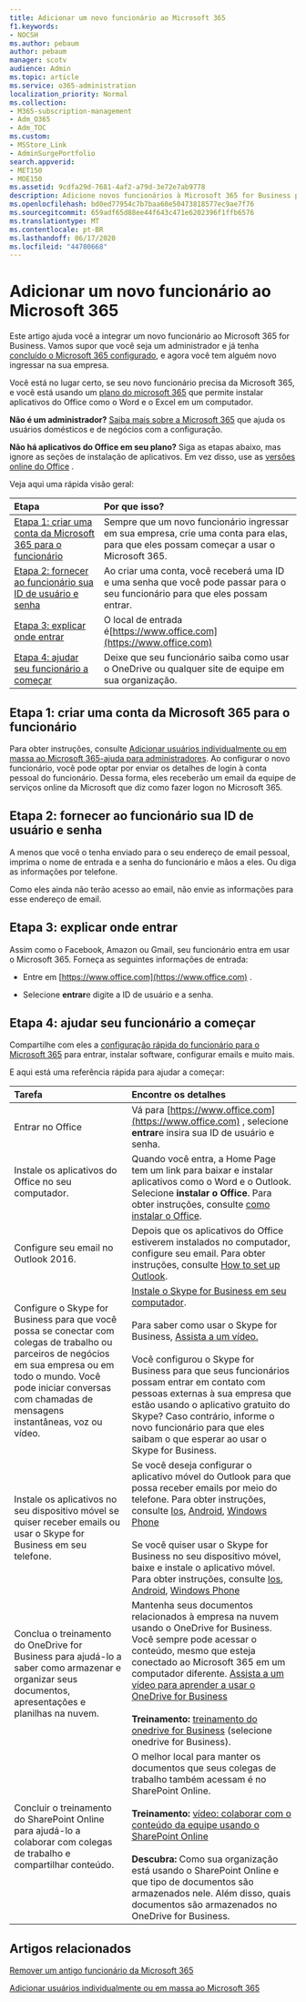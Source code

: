 ```yaml
---
title: Adicionar um novo funcionário ao Microsoft 365
f1.keywords:
- NOCSH
ms.author: pebaum
author: pebaum
manager: scotv
audience: Admin
ms.topic: article
ms.service: o365-administration
localization_priority: Normal
ms.collection:
- M365-subscription-management
- Adm_O365
- Adm_TOC
ms.custom:
- MSStore_Link
- AdminSurgePortfolio
search.appverid:
- MET150
- MOE150
ms.assetid: 9cdfa29d-7681-4af2-a79d-3e72e7ab9778
description: Adicione novos funcionários à Microsoft 365 for Business para email, Skype e aplicativos do Office.
ms.openlocfilehash: bd0ed77954c7b7baa60e50473818577ec9ae7f76
ms.sourcegitcommit: 659adf65d88ee44f643c471e6202396f1ffb6576
ms.translationtype: MT
ms.contentlocale: pt-BR
ms.lasthandoff: 06/17/2020
ms.locfileid: "44780668"
---
```

# <a name="add-a-new-employee-to-microsoft-365"></a>Adicionar um novo funcionário ao Microsoft 365

Este artigo ajuda você a integrar um novo funcionário ao Microsoft 365 for Business. Vamos supor que você seja um administrador e já tenha [concluído o Microsoft 365 configurado](../setup/setup.md), e agora você tem alguém novo ingressar na sua empresa.
  
Você está no lugar certo, se seu novo funcionário precisa da Microsoft 365, e você está usando um [plano do microsoft 365](https://products.office.com/business/compare-office-365-for-business-plans) que permite instalar aplicativos do Office como o Word e o Excel em um computador. 
  
 **Não é um administrador?** [Saiba mais sobre a Microsoft 365](https://support.microsoft.com/office/396b8d9e-e118-42d0-8a0d-87d1f2f055fb) que ajuda os usuários domésticos e de negócios com a configuração. 
  
 **Não há aplicativos do Office em seu plano?** Siga as etapas abaixo, mas ignore as seções de instalação de aplicativos. Em vez disso, use as [versões online do Office](https://support.microsoft.com/office/91a4ec74-67fe-4a84-a268-f6bdf3da1804) . 
  
Veja aqui uma rápida visão geral: 
  
|**Etapa**|**Por que isso?**|
|:-----|:-----|
|[Etapa 1: criar uma conta da Microsoft 365 para o funcionário](#step-1-create-a-microsoft-365-account-for-the-employee) <br/> |Sempre que um novo funcionário ingressar em sua empresa, crie uma conta para elas, para que eles possam começar a usar o Microsoft 365.  <br/> |
|[Etapa 2: fornecer ao funcionário sua ID de usuário e senha](#step-2-give-the-employee-their-user-id-and-password) <br/> |Ao criar uma conta, você receberá uma ID e uma senha que você pode passar para o seu funcionário para que eles possam entrar.  <br/> |
|[Etapa 3: explicar onde entrar](#step-3-explain-where-to-sign-in) <br/> |O local de entrada é[https://www.office.com](https://www.office.com) <br/> |
|[Etapa 4: ajudar seu funcionário a começar](#step-4-help-your-employee-get-started) <br/> |Deixe que seu funcionário saiba como usar o OneDrive ou qualquer site de equipe em sua organização.  <br/> |
   
## <a name="step-1-create-a-microsoft-365-account-for-the-employee"></a>Etapa 1: criar uma conta da Microsoft 365 para o funcionário


Para obter instruções, consulte [Adicionar usuários individualmente ou em massa ao Microsoft 365-ajuda para administradores](add-users.md). Ao configurar o novo funcionário, você pode optar por enviar os detalhes de login à conta pessoal do funcionário. Dessa forma, eles receberão um email da equipe de serviços online da Microsoft que diz como fazer logon no Microsoft 365.
  
## <a name="step-2-give-the-employee-their-user-id-and-password"></a>Etapa 2: fornecer ao funcionário sua ID de usuário e senha


A menos que você o tenha enviado para o seu endereço de email pessoal, imprima o nome de entrada e a senha do funcionário e mãos a eles. Ou diga as informações por telefone.
  
Como eles ainda não terão acesso ao email, não envie as informações para esse endereço de email.
  
## <a name="step-3-explain-where-to-sign-in"></a>Etapa 3: explicar onde entrar 


Assim como o Facebook, Amazon ou Gmail, seu funcionário entra em usar o Microsoft 365. Forneça as seguintes informações de entrada:
  
- Entre em [https://www.office.com](https://www.office.com) .
    
- Selecione **entrar**e digite a ID de usuário e a senha.
    
## <a name="step-4-help-your-employee-get-started"></a>Etapa 4: ajudar seu funcionário a começar


Compartilhe com eles a [configuração rápida do funcionário para o Microsoft 365](https://support.microsoft.com/office/b9700090-ce64-4046-ab92-ce8488a7bc0f) para entrar, instalar software, configurar emails e muito mais. 
  
E aqui está uma referência rápida para ajudar a começar:
  
|**Tarefa**|**Encontre os detalhes**|
|:-----|:-----|
|Entrar no Office  <br/> |Vá para [https://www.office.com](https://www.office.com) , selecione **entrar**e insira sua ID de usuário e senha.  <br/> |
|Instale os aplicativos do Office no seu computador.  <br/><br/> |Quando você entra, a Home Page tem um link para baixar e instalar aplicativos como o Word e o Outlook.  Selecione **instalar o Office**.         Para obter instruções, consulte [como instalar o Office](https://support.microsoft.com/office/4414eaaf-0478-48be-9c42-23adc4716658).  <br/> |
|Configure seu email no Outlook 2016.  <br/> |Depois que os aplicativos do Office estiverem instalados no computador, configure seu email. Para obter instruções, consulte [How to set up Outlook](https://support.microsoft.com/office/6e27792a-9267-4aa4-8bb6-c84ef146101b).  <br/> |
|Configure o Skype for Business para que você possa se conectar com colegas de trabalho ou parceiros de negócios em sua empresa ou em todo o mundo. Você pode iniciar conversas com chamadas de mensagens instantâneas, voz ou vídeo.  <br/> |[Instale o Skype for Business em seu computador](https://support.microsoft.com/office/8a0d4da8-9d58-44f9-9759-5c8f340cb3fb).  <br/> <br/>Para saber como usar o Skype for Business, [Assista a um vídeo.](https://support.microsoft.com/office/3a21eca4-434d-41f1-ab06-3d4a268573b7) <br/> <br/>Você configurou o Skype for Business para que seus funcionários possam entrar em contato com pessoas externas à sua empresa que estão usando o aplicativo gratuito do Skype? Caso contrário, informe o novo funcionário para que eles saibam o que esperar ao usar o Skype for Business.  <br/> |
|Instale os aplicativos no seu dispositivo móvel se quiser receber emails ou usar o Skype for Business em seu telefone.  <br/> |Se você deseja configurar o aplicativo móvel do Outlook para que possa receber emails por meio do telefone. Para obter instruções, consulte [Ios](https://support.microsoft.com/office/b2de2161-cc1d-49ef-9ef9-81acd1c8e234), [Android](https://support.microsoft.com/office/886db551-8dfa-4fd5-b835-f8e532091872), [Windows Phone](https://support.microsoft.com/office/181a112a-be92-49ca-ade5-399264b3d417) <br/> <br/>Se você quiser usar o Skype for Business no seu dispositivo móvel, baixe e instale o aplicativo móvel. Para obter instruções, consulte [Ios](https://support.microsoft.com/office/3239c8a3-cf55-4ff0-a967-5de51911c049#OS_Type=iOS), [Android](https://support.microsoft.com/office/4d1b7dfa-5b0b-4868-bae5-25947fb99e6e#OS_Type=Android), [Windows Phone](https://support.microsoft.com/office/4d1b7dfa-5b0b-4868-bae5-25947fb99e6e#OS_Type=Windows_Phone) <br/> |
|Conclua o treinamento do OneDrive for Business para ajudá-lo a saber como armazenar e organizar seus documentos, apresentações e planilhas na nuvem.  <br/> |Mantenha seus documentos relacionados à empresa na nuvem usando o OneDrive for Business. Você sempre pode acessar o conteúdo, mesmo que esteja conectado ao Microsoft 365 em um computador diferente. [Assista a um vídeo para aprender a usar o OneDrive for Business](https://support.microsoft.com/office/b30da4eb-ddd2-44b6-943b-e6fbfc6b8dde) <br/><br/> **Treinamento:** [treinamento do onedrive for Business](https://support.microsoft.com/office/1f608184-b7e6-43ca-8753-2ff679203132) (selecione onedrive for Business).  <br/> |
|Concluir o treinamento do SharePoint Online para ajudá-lo a colaborar com colegas de trabalho e compartilhar conteúdo.  <br/> |O melhor local para manter os documentos que seus colegas de trabalho também acessam é no SharePoint Online.  <br/> <br/>**Treinamento:** [vídeo: colaborar com o conteúdo da equipe usando o SharePoint Online](https://support.microsoft.com/office/c17b6824-cc22-478f-8757-497cc6b57121) <br/><br/> **Descubra:** Como sua organização está usando o SharePoint Online e que tipo de documentos são armazenados nele. Além disso, quais documentos são armazenados no OneDrive for Business.  <br/> |

   
## <a name="related-articles"></a>Artigos relacionados


[Remover um antigo funcionário da Microsoft 365](remove-former-employee.md)
  
[Adicionar usuários individualmente ou em massa ao Microsoft 365](add-users.md)
  

